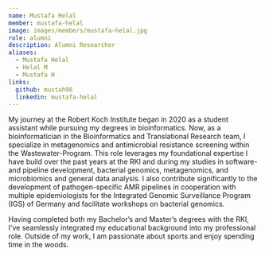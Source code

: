 ```yaml
---
name: Mustafa Helal
member: mustafa-helal
image: images/members/mustafa-helal.jpg
role: alumni
description: Alumni Researcher
aliases:
  - Mustafa Helal
  - Helal M
  - Mustafa H
links:
  github: mustah98 
  linkedin: mustafa-helal
---
```


My journey at the Robert Koch Institute began in 2020 as a student assistant while pursuing my degrees in bioinformatics. Now, as a bioinformatician in the Bioinformatics and Translational Research team, I specialize in metagenomics and antimicrobial resistance screening within the Wastewater-Program. This role leverages my foundational expertise I have build over the past years at the RKI and during my studies in software- and pipeline development, bacterial genomics, metagenomics, and microbiomics and general data analysis. I also contribute significantly to the development of pathogen-specific AMR pipelines in cooperation with multiple epidemiologists for the Integrated Genomic Surveillance Program (IGS) of Germany and facilitate workshops on bacterial genomics.

Having completed both my Bachelor’s and Master’s degrees with the RKI, I've seamlessly integrated my educational background into my professional role. Outside of my work, I am passionate about sports and enjoy spending time in the woods.
